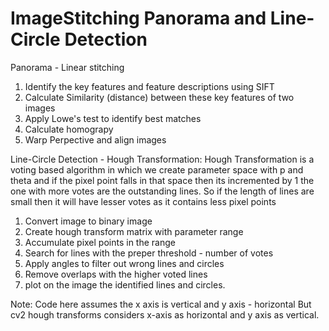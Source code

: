 # ImageStitching Panorama and Line-Circle Detection
Panorama - Linear stitching
1. Identify the key features and feature descriptions using SIFT 
2. Calculate Similarity (distance) between these key features of two images
3. Apply Lowe's test to identify best matches
4. Calculate homograpy 
5. Warp Perpective and align images

Line-Circle Detection - Hough Transformation:
Hough Transformation is a voting based algorithm in which we create parameter space with p and theta 
and if the pixel point falls in that space then its incremented by 1 the one with more votes 
are the outstanding lines. So if the length of lines are small then it will have lesser votes as it contains less pixel points

1. Convert image to binary image
2. Create hough transform matrix with parameter range
3. Accumulate pixel points in the range
4. Search for lines with the preper threshold - number of votes
5. Apply angles to filter out wrong lines and circles
6. Remove overlaps with the higher voted lines 
7. plot on the image the identified lines and circles.

Note: Code here assumes the x axis is vertical and y axis - horizontal 
But cv2 hough transforms considers x-axis as horizontal and y axis as vertical.




